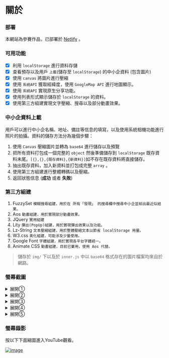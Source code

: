 # 關於
### 部署
本網站為參賽作品，已部署於 [Netlify](https://disc-sme.netlify.app) 。
### 可用功能
- [X] 利用 `localStorage` 進行資料存儲
- [x] 查看預存以及用戶 `上載`(儲存至 `localStorage`) 的中小企資料 (包含圖片)
- [x] 使用 `canvas` 將圖片進行壓縮
- [x] 使用 `系統API` 獲取經緯度，使用 `GoogleMap API` 進行地圖顯示。
- [x] 使用 `系統API` 實現原生分享功能。
- [x] 使用列表形式顯示儲存於 `localStorage` 的資料。
- [x] 使用第三方組建實現文字壓縮、搜尋以及部分動畫效果。

### 中小企資料上載
用戶可以進行中小企名稱、地址、備註等信息的填寫，以及使用系統相機功能進行照片的拍攝。資料的儲存方法分為幾個步驟：
1. 使用 `Canvas` 壓縮圖片並轉為 `base64` 進行儲存以及預覽
2. 把所有資料打包成一個完整的 `object` 然後準備儲存到 `localStorage` 既存資料末尾。`[{},{},{既存資料},{新資料}]`如不存在既存資料將直接儲存。
3. 抽出既存資料，加入新資料並打包成完整 `array` 。
4. 使用第三方組建進行整體轉碼以及壓縮。
5. 返回狀態信息 (**成功** 或者 **失敗**)

### 第三方組建
1. FuzzySet `模糊搜尋組建，用於在 所有「發現」 的搜尋欄中搜尋中小企並給出最近似結果。`
2. Aos `動畫組建，用於實現部分動畫效果。`
3. JQuery `實用組建`
4. Lity `彈出(PopUp)組建，用於實現彈出效果以及功能。`
5. Lz-String `文本壓縮組建，用於整體壓縮文本以節省 localStorage 用量。`
6. W3.css `美化組建，可能涉及少量使用。`
7. Google Font `字體組建，用於實現各平台字體統一。`
8. Animate CSS `動畫組建，目前已棄用，使用 Aos 代替。`

> 儲存於 `img/` 下以及於 `inner.js` 中以 `base64` 格式存在的圖片檔案均來自於網路。

### 螢幕截圖
<details><summary>展開①</summary>

![image](https://github.com/Traveler-Brian/MobileWebComp/blob/master/screenshots/1.PNG?raw=true)

</details>
<details><summary>展開②</summary>

![image](https://github.com/Traveler-Brian/MobileWebComp/blob/master/screenshots/2.PNG?raw=true)

</details>
<details><summary>展開③</summary>

![image](https://github.com/Traveler-Brian/MobileWebComp/blob/master/screenshots/3.PNG?raw=true)

</details>
<details><summary>展開④</summary>

![image](https://github.com/Traveler-Brian/MobileWebComp/blob/master/screenshots/4.PNG?raw=true)

</details>
<details><summary>展開⑤</summary>

![image](https://github.com/Traveler-Brian/MobileWebComp/blob/master/screenshots/5.PNG?raw=true)

</details>

### 螢幕錄影
按以下下面縮圖進入YouTube觀看。


[![image](https://img.youtube.com/vi/A3jWGTysKAU/0.jpg)](https://www.youtube.com/watch?v=A3jWGTysKAU)
